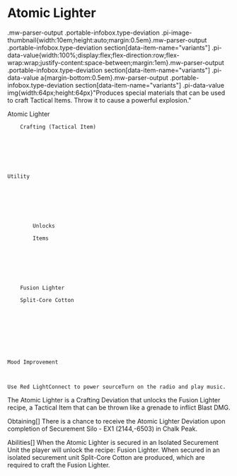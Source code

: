 # Atomic Lighter

.mw-parser-output .portable-infobox.type-deviation .pi-image-thumbnail{width:10em;height:auto;margin:0.5em}.mw-parser-output .portable-infobox.type-deviation section[data-item-name="variants"] .pi-data-value{width:100%;display:flex;flex-direction:row;flex-wrap:wrap;justify-content:space-between;margin:1em}.mw-parser-output .portable-infobox.type-deviation section[data-item-name="variants"] .pi-data-value a{margin-bottom:0.5em}.mw-parser-output .portable-infobox.type-deviation section[data-item-name="variants"] .pi-data-value img{width:64px;height:64px}"Produces special materials that can be used to craft Tactical Items. Throw it to cause a powerful explosion."

Atomic Lighter


	
		
		
	
	


	
	
	
	
	
	
	
		Crafting (Tactical Item)
	
	
	




	Utility

	
	
	
	
		
		
			Unlocks
		
			Items
		
		
	
	
	
	
	
		Fusion Lighter
	
		Split-Core Cotton
	
	
	






	Mood Improvement


	
	Use Red LightConnect to power sourceTurn on the radio and play music.







The Atomic Lighter is a Crafting Deviation that unlocks the Fusion Lighter recipe, a Tactical Item that can be thrown like a grenade to inflict Blast DMG.

Obtaining[]
There is a chance to receive the Atomic Lighter Deviation upon completion of Securement Silo - EX1 (2144,-6503) in Chalk Peak.

Abilities[]
When the Atomic Lighter is secured in an Isolated Securement Unit the player will unlock the recipe: Fusion Lighter.
When secured in an isolated securement unit Split-Core Cotton are produced, which are required to craft the Fusion Lighter.
